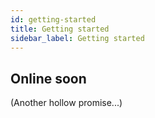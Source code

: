 ```yaml
---
id: getting-started
title: Getting started
sidebar_label: Getting started
---
```


## Online soon

(Another hollow promise...)
